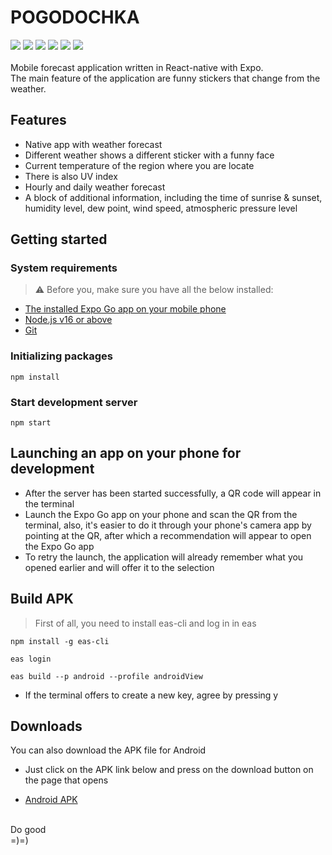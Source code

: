 # POGODOCHKA
![](https://img.shields.io/badge/react-18.0.0-blue)
![](https://img.shields.io/badge/react--native-0.69.6-blue)
![](https://img.shields.io/badge/expo-46.0.9-blue)
![](https://img.shields.io/badge/expo--linear--gradient-11.4.0-blue)
![](https://img.shields.io/badge/expo--location-14.3.0-blue)
![](https://img.shields.io/badge/expo--status--bar-1.4.0-blue)
</br>
</br>
Mobile forecast application written in React-native with Expo.</br>
The main feature of the application are funny stickers that change from the weather.

## Features

- Native app with weather forecast
- Different weather shows a different sticker with a funny face
- Current temperature of the region where you are locate
- There is also UV index
- Hourly and daily weather forecast
- A block of additional information, including the time of sunrise & sunset, humidity level, dew point, wind speed, atmospheric pressure level

## Getting started

### System requirements
>:warning: Before you, make sure you have all the below installed:
- [The installed Expo Go app on your mobile phone](https://expo.dev/client)
- [Node.js v16 or above](https://nodejs.org/en/)
- [Git](https://git-scm.com/)
  
### Initializing packages
    npm install

### Start development server
    npm start

## Launching an app on your phone for development

- After the server has been started successfully, a QR code will appear in the terminal
- Launch the Expo Go app on your phone and scan the QR from the terminal, also, it's easier to do it through your phone's camera app by pointing at the QR, after which a recommendation will appear to open the Expo Go app
- To retry the launch, the application will already remember what you opened earlier and will offer it to the selection

## Build APK

>First of all, you need to install eas-cli and log in in eas

    npm install -g eas-cli

    eas login

    eas build --p android --profile androidView

- If the terminal offers to create a new key, agree by pressing y

## Downloads

You can also download the APK file for Android

- Just click on the APK link below and press on the download button on the page that opens

- [Android APK](./downloads/PogodOCHKA.apk)
  
</br>
Do good</br>
=)=)